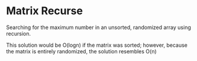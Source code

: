 # Matrix Recurse
Searching for the maximum number in an unsorted, randomized array using recursion.

This solution would be O(logn) if the matrix was sorted; however, because the matrix is entirely randomized, the solution resembles O(n)
